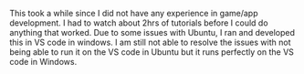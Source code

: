 This took a while since I did not have any experience in game/app development.
I had to watch about 2hrs of tutorials before I could do anything that worked.
Due to some issues with Ubuntu, I ran and developed this in VS code in windows. 
I am still not able to resolve the issues with not being able to run it on the VS code in Ubuntu but it runs perfectly on the VS code in Windows.
